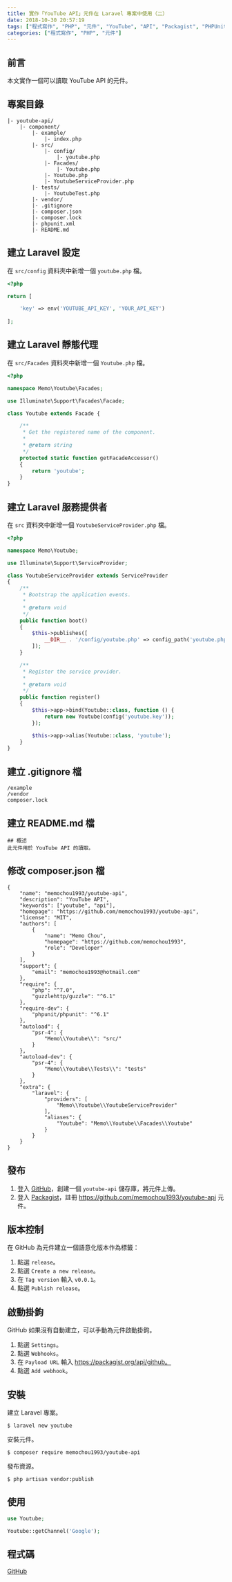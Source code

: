 ```yaml
---
title: 實作「YouTube API」元件在 Laravel 專案中使用（二）
date: 2018-10-30 20:57:19
tags: ["程式寫作", "PHP", "元件", "YouTube", "API", "Packagist", "PHPUnit", "單元測試", "Laravel"]
categories: ["程式寫作", "PHP", "元件"]
---
```


## 前言
本文實作一個可以讀取 YouTube API 的元件。

## 專案目錄
```
|- youtube-api/
    |- component/
        |- example/
            |- index.php
        |- src/
            |- config/
                |- youtube.php
            |- Facades/
                |- Youtube.php
            |- Youtube.php
            |- YoutubeServiceProvider.php
        |- tests/
            |- YoutubeTest.php
        |- vendor/
        |- .gitignore
        |- composer.json
        |- composer.lock
        |- phpunit.xml
        |- README.md
```

## 建立 Laravel 設定
在 `src/config` 資料夾中新增一個 `youtube.php` 檔。
```PHP
<?php

return [

    'key' => env('YOUTUBE_API_KEY', 'YOUR_API_KEY')
    
];
```

## 建立 Laravel 靜態代理
在 `src/Facades` 資料夾中新增一個 `Youtube.php` 檔。
```PHP
<?php

namespace Memo\Youtube\Facades;

use Illuminate\Support\Facades\Facade;

class Youtube extends Facade {

    /**
     * Get the registered name of the component.
     *
     * @return string
     */
    protected static function getFacadeAccessor()
    {
        return 'youtube';
    }
}
```

## 建立 Laravel 服務提供者
在 `src` 資料夾中新增一個 `YoutubeServiceProvider.php` 檔。
```PHP
<?php

namespace Memo\Youtube;

use Illuminate\Support\ServiceProvider;

class YoutubeServiceProvider extends ServiceProvider
{
    /**
     * Bootstrap the application events.
     *
     * @return void
     */
    public function boot()
    {
        $this->publishes([
            __DIR__ . '/config/youtube.php' => config_path('youtube.php')
        ]);
    }

    /**
     * Register the service provider.
     *
     * @return void
     */
    public function register()
    {
        $this->app->bind(Youtube::class, function () {
            return new Youtube(config('youtube.key'));
        });

        $this->app->alias(Youtube::class, 'youtube');
    }
}
```

## 建立 .gitignore 檔
```
/example
/vendor
composer.lock
```

## 建立 README.md 檔
```
## 概述
此元件用於 YouTube API 的讀取。
```

## 修改 composer.json 檔
```
{
    "name": "memochou1993/youtube-api",
    "description": "YouTube API",
    "keywords": ["youtube", "api"],
    "homepage": "https://github.com/memochou1993/youtube-api",
    "license": "MIT",
    "authors": [
        {
            "name": "Memo Chou",
            "homepage": "https://github.com/memochou1993",
            "role": "Developer"
        }
    ],
    "support": {
        "email": "memochou1993@hotmail.com"
    },
    "require": {
        "php": "^7.0",
        "guzzlehttp/guzzle": "^6.1"
    },
    "require-dev": {
        "phpunit/phpunit": "^6.1"
    },
    "autoload": {
        "psr-4": {
            "Memo\\Youtube\\": "src/"
        }
    },
    "autoload-dev": {
        "psr-4": {
            "Memo\\Youtube\\Tests\\": "tests"
        }
    },
    "extra": {
        "laravel": {
            "providers": [
                "Memo\\Youtube\\YoutubeServiceProvider"
            ],
            "aliases": {
                "Youtube": "Memo\\Youtube\\Facades\\Youtube"
            }
        }
    }
}
```

## 發布
1. 登入 [GitHub](https://github.com/)，創建一個 `youtube-api` 儲存庫，將元件上傳。
2. 登入 [Packagist](https://packagist.org/)，註冊 https://github.com/memochou1993/youtube-api 元件。

## 版本控制
在 GitHub 為元件建立一個語意化版本作為標籤：
1. 點選 `release`。
2. 點選 `Create a new release`。
3. 在 `Tag version` 輸入 `v0.0.1`。
4. 點選 `Publish release`。

## 啟動掛鉤
GitHub 如果沒有自動建立，可以手動為元件啟動掛鉤。
1. 點選 `Settings`。
2. 點選 `Webhooks`。
3. 在 `Payload URL` 輸入 https://packagist.org/api/github。
4. 點選 `Add webhook`。

## 安裝
建立 Laravel 專案。
```
$ laravel new youtube
```

安裝元件。
```
$ composer require memochou1993/youtube-api
```

發布資源。
```
$ php artisan vendor:publish
```

## 使用
```PHP
use Youtube;

Youtube::getChannel('Google');
```

## 程式碼
[GitHub](https://github.com/memochou1993/github-api)
